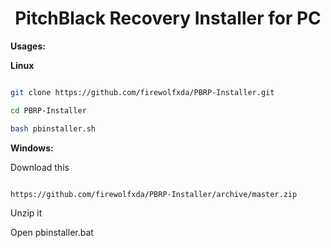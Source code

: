 <h1 align="center">
PitchBlack Recovery Installer for PC
</h1>

**Usages:**


 **Linux**

```bash

git clone https://github.com/firewolfxda/PBRP-Installer.git

cd PBRP-Installer

bash pbinstaller.sh

```


 **Windows:**

  Download this

```bash

https://github.com/firewolfxda/PBRP-Installer/archive/master.zip

```

  Unzip it

  Open pbinstaller.bat

